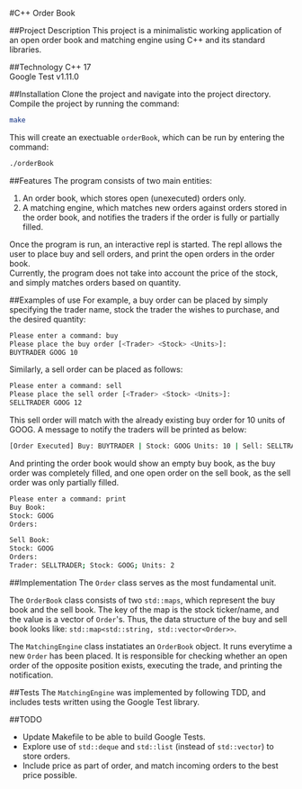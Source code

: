 #C++ Order Book

##Project Description
This project is a minimalistic working application of an open order book and matching engine using C++ and its standard libraries.

##Technology
C++ 17\
Google Test v1.11.0

##Installation
Clone the project and navigate into the project directory.
Compile the project by running the command: 
```bash
make
```
This will create an exectuable `orderBook`, which can be run by entering the command:
```bash
./orderBook
```

##Features
The program consists of two main entities:
1. An order book, which stores open (unexecuted) orders only.
2. A matching engine, which matches new orders against orders stored in the order book, and notifies the traders if the order is fully or partially filled.

Once the program is run, an interactive repl is started.
The repl allows the user to place buy and sell orders, and print the open orders in the order book.\
Currently, the program does not take into account the price of the stock, and simply matches orders based on quantity.

##Examples of use
For example, a buy order can be placed by simply specifying the trader name, stock the trader the wishes to purchase, and the desired quantity:
```bash
Please enter a command: buy
Please place the buy order [<Trader> <Stock> <Units>]:
BUYTRADER GOOG 10
```
Similarly, a sell order can be placed as follows:
```bash
Please enter a command: sell
Please place the sell order [<Trader> <Stock> <Units>]:
SELLTRADER GOOG 12
```
This sell order will match with the already existing buy order for 10 units of GOOG. A message to notify the traders will be printed as below:
```bash
[Order Executed] Buy: BUYTRADER | Stock: GOOG Units: 10 | Sell: SELLTRADER
```
And printing the order book would show an empty buy book, as the buy order was completely filled, and one open order on the sell book, as the sell order was only partially filled.
```bash
Please enter a command: print
Buy Book:
Stock: GOOG
Orders: 

Sell Book:
Stock: GOOG
Orders: 
Trader: SELLTRADER; Stock: GOOG; Units: 2
```

##Implementation
The `Order` class serves as the most fundamental unit.

The `OrderBook` class consists of two `std::maps`, which represent the buy book and the sell book. The key of the map is the stock ticker/name, and the value is a vector of `Order`'s.
Thus, the data structure of the buy and sell book looks like: `std::map<std::string, std::vector<Order>>`.

The `MatchingEngine` class instatiates an `OrderBook` object. It runs everytime a new `Order` has been placed. It is responsible for checking whether an open order of the opposite position exists, executing the trade, and printing the notification.

##Tests
The `MatchingEngine` was implemented by following TDD, and includes tests written using the Google Test library.

##TODO
* Update Makefile to be able to build Google Tests.
* Explore use of `std::deque` and `std::list` (instead of `std::vector`) to store orders. 
* Include price as part of order, and match incoming orders to the best price possible.